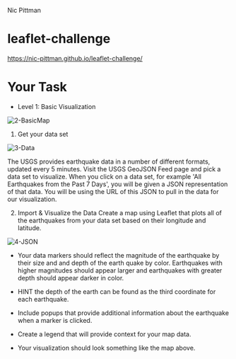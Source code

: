 Nic Pittman

# leaflet-challenge

https://nic-pittman.github.io/leaflet-challenge/

# Your Task

* Level 1: Basic Visualization


![2-BasicMap](https://user-images.githubusercontent.com/69124282/103680239-df2bc680-4f53-11eb-9bfe-02b1cc485bd5.png)

 1. Get your data set
 
 ![3-Data](https://user-images.githubusercontent.com/69124282/103680236-ddfa9980-4f53-11eb-8851-8a9b84f390d7.png)

The USGS provides earthquake data in a number of different formats, updated every 5 minutes. Visit the USGS GeoJSON Feed page and pick a data set to visualize. When you click on a data set, for example 'All Earthquakes from the Past 7 Days', you will be given a JSON representation of that data. You will be using the URL of this JSON to pull in the data for our visualization.


 2. Import & Visualize the Data
Create a map using Leaflet that plots all of the earthquakes from your data set based on their longitude and latitude.

![4-JSON](https://user-images.githubusercontent.com/69124282/103680234-dcc96c80-4f53-11eb-9bea-fb4548b930e2.png)


* Your data markers should reflect the magnitude of the earthquake by their size and and depth of the earth quake by color. Earthquakes with higher magnitudes should appear larger and earthquakes with greater depth should appear darker in color.


* HINT the depth of the earth can be found as the third coordinate for each earthquake.


* Include popups that provide additional information about the earthquake when a marker is clicked.


* Create a legend that will provide context for your map data.


* Your visualization should look something like the map above.




